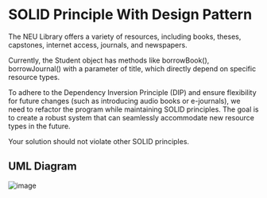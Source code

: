 # SOLID Principle With Design Pattern

The NEU Library offers a variety of resources, including books, theses, capstones, internet access, journals, and newspapers.

Currently, the Student object has methods like borrowBook(), borrowJournal() with a parameter of title, which directly depend on specific resource types.

To adhere to the Dependency Inversion Principle (DIP) and ensure flexibility for future changes (such as introducing audio books or e-journals), we need to refactor the program while maintaining SOLID principles. The goal is to create a robust system that can seamlessly accommodate new resource types in the future.

Your solution should not violate other SOLID principles.

## UML Diagram
![image](https://github.com/NEU-MaureenMae/solidWithDesignPattern/assets/142388792/a357ef6e-4c01-4ac3-823d-eea163cc78b7)
